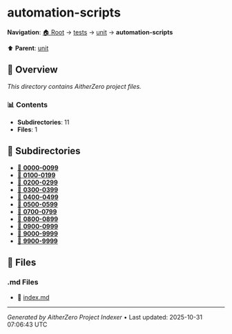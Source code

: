 # automation-scripts

**Navigation**: [🏠 Root](../../../index.md) → [tests](../../index.md) → [unit](../index.md) → **automation-scripts**

⬆️ **Parent**: [unit](../index.md)

## 📖 Overview

*This directory contains AitherZero project files.*

### 📊 Contents

- **Subdirectories**: 11
- **Files**: 1

## 📁 Subdirectories

- [📂 **0000-0099**](./0000-0099/index.md)
- [📂 **0100-0199**](./0100-0199/index.md)
- [📂 **0200-0299**](./0200-0299/index.md)
- [📂 **0300-0399**](./0300-0399/index.md)
- [📂 **0400-0499**](./0400-0499/index.md)
- [📂 **0500-0599**](./0500-0599/index.md)
- [📂 **0700-0799**](./0700-0799/index.md)
- [📂 **0800-0899**](./0800-0899/index.md)
- [📂 **0900-0999**](./0900-0999/index.md)
- [📂 **9000-9999**](./9000-9999/index.md)
- [📂 **9900-9999**](./9900-9999/index.md)

## 📄 Files

### .md Files

- 📝 [index.md](./index.md)

---

*Generated by AitherZero Project Indexer* • Last updated: 2025-10-31 07:06:43 UTC


